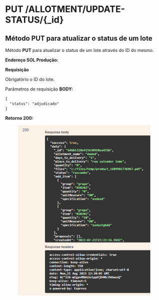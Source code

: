 # PUT /ALLOTMENT/UPDATE-STATUS/{\_id}

## Método PUT para atualizar o status de um lote

Método **PUT** para atualizar o status de um lote através do ID do mesmo.

**Endereço SOL Produção:**&#x20;

**Requisição**

Obrigatório o ID do lote.

Parâmetros de requisição **BODY:**

```
{
  "status": "adjudicado"
}
```

**Retorno 200:**

<figure><img src="../../.gitbook/assets/Screenshot_6.png" alt=""><figcaption></figcaption></figure>
